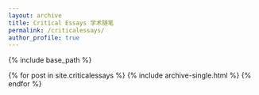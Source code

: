 ```yaml
---
layout: archive
title: Critical Essays 学术随笔
permalink: /criticalessays/
author_profile: true
---
```


{% include base_path %}

{% for post in site.criticalessays %}
  {% include archive-single.html %}
{% endfor %}

